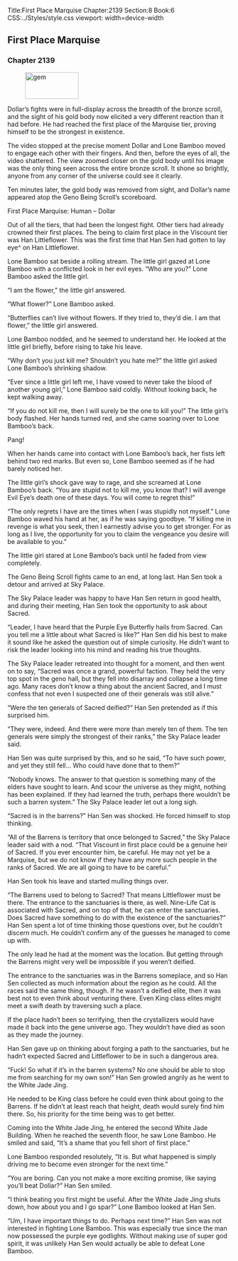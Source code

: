 Title:First Place Marquise 
Chapter:2139 
Section:8 
Book:6 
CSS:../Styles/style.css 
viewport: width=device-width
  
## First Place Marquise
### Chapter 2139
  
<figure>
	<img src="../Images/gem.gif" alt="gem" id="gem" width="120" height="60" />
</figure>
  

  
Dollar’s fights were in full-display across the breadth of the bronze scroll, and the sight of his gold body now elicited a very different reaction than it had before. He had reached the first place of the Marquise tier, proving himself to be the strongest in existence.

The video stopped at the precise moment Dollar and Lone Bamboo moved to engage each other with their fingers. And then, before the eyes of all, the video shattered. The view zoomed closer on the gold body until his image was the only thing seen across the entire bronze scroll. It shone so brightly, anyone from any corner of the universe could see it clearly.

Ten minutes later, the gold body was removed from sight, and Dollar’s name appeared atop the Geno Being Scroll’s scoreboard.

First Place Marquise: Human – Dollar

Out of all the tiers, that had been the longest fight. Other tiers had already crowned their first places. The being to claim first place in the Viscount tier was Han Littleflower. This was the first time that Han Sen had gotten to lay eye^ on Han Littleflower.

Lone Bamboo sat beside a rolling stream. The little girl gazed at Lone Bamboo with a conflicted look in her evil eyes. “Who are you?” Lone Bamboo asked the little girl.

“I am the flower,” the little girl answered.

“What flower?” Lone Bamboo asked.

“Butterflies can’t live without flowers. If they tried to, they’d die. I am that flower,” the little girl answered.

Lone Bamboo nodded, and he seemed to understand her. He looked at the little girl briefly, before rising to take his leave.

“Why don’t you just kill me? Shouldn’t you hate me?” the little girl asked Lone Bamboo’s shrinking shadow.

“Ever since a little girl left me, I have vowed to never take the blood of another young girl,” Lone Bamboo said coldly. Without looking back, he kept walking away.

“If you do not kill me, then I will surely be the one to kill you!” The little girl’s body flashed. Her hands turned red, and she came soaring over to Lone Bamboo’s back.

Pang!

When her hands came into contact with Lone Bamboo’s back, her fists left behind two red marks. But even so, Lone Bamboo seemed as if he had barely noticed her.

The little girl’s shock gave way to rage, and she screamed at Lone Bamboo’s back. “You are stupid not to kill me, you know that? I will avenge Evil Eye’s death one of these days. You will come to regret this!”

“The only regrets I have are the times when I was stupidly not myself.” Lone Bamboo waved his hand at her, as if he was saying goodbye. “If killing me in revenge is what you seek, then I earnestly advise you to get stronger. For as long as I live, the opportunity for you to claim the vengeance you desire will be available to you.”

The little girl stared at Lone Bamboo’s back until he faded from view completely.

The Geno Being Scroll fights came to an end, at long last. Han Sen took a detour and arrived at Sky Palace.

The Sky Palace leader was happy to have Han Sen return in good health, and during their meeting, Han Sen took the opportunity to ask about Sacred.

“Leader, I have heard that the Purple Eye Butterfly hails from Sacred. Can you tell me a little about what Sacred is like?” Han Sen did his best to make it sound like he asked the question out of simple curiosity. He didn’t want to risk the leader looking into his mind and reading his true thoughts.

The Sky Palace leader retreated into thought for a moment, and then went on to say, “Sacred was once a grand, powerful faction. They held the very top spot in the geno hall, but they fell into disarray and collapse a long time ago. Many races don’t know a thing about the ancient Sacred, and I must confess that not even I suspected one of their generals was still alive.”

“Were the ten generals of Sacred deified?” Han Sen pretended as if this surprised him.

“They were, indeed. And there were more than merely ten of them. The ten generals were simply the strongest of their ranks,” the Sky Palace leader said.

Han Sen was quite surprised by this, and so he said, “To have such power, and yet they still fell… Who could have done that to them?”

“Nobody knows. The answer to that question is something many of the elders have sought to learn. And scour the universe as they might, nothing has been explained. If they had learned the truth, perhaps there wouldn’t be such a barren system.” The Sky Palace leader let out a long sigh.

“Sacred is in the barrens?” Han Sen was shocked. He forced himself to stop thinking.

“All of the Barrens is territory that once belonged to Sacred,” the Sky Palace leader said with a nod. “That Viscount in first place could be a genuine heir of Sacred. If you ever encounter him, be careful. He may not yet be a Marquise, but we do not know if they have any more such people in the ranks of Sacred. We are all going to have to be careful.”

Han Sen took his leave and started mulling things over.

“The Barrens used to belong to Sacred? That means Littleflower must be there. The entrance to the sanctuaries is there, as well. Nine-Life Cat is associated with Sacred, and on top of that, he can enter the sanctuaries. Does Sacred have something to do with the existence of the sanctuaries?” Han Sen spent a lot of time thinking those questions over, but he couldn’t discern much. He couldn’t confirm any of the guesses he managed to come up with.

The only lead he had at the moment was the location. But getting through the Barrens might very well be impossible if you weren’t deified.

The entrance to the sanctuaries was in the Barrens someplace, and so Han Sen collected as much information about the region as he could. All the races said the same thing, though. If he wasn’t a deified elite, then it was best not to even think about venturing there. Even King class elites might meet a swift death by traversing such a place.

If the place hadn’t been so terrifying, then the crystallizers would have made it back into the gene universe ago. They wouldn’t have died as soon as they made the journey.

Han Sen gave up on thinking about forging a path to the sanctuaries, but he hadn’t expected Sacred and Littleflower to be in such a dangerous area.

“Fuck! So what if it’s in the barren systems? No one should be able to stop me from searching for my own son!” Han Sen growled angrily as he went to the White Jade Jing.

He needed to be King class before he could even think about going to the Barrens. If he didn’t at least reach that height, death would surely find him there. So, his priority for the time being was to get better.

Coming into the White Jade Jing, he entered the second White Jade Building. When he reached the seventh floor, he saw Lone Bamboo. He smiled and said, “It’s a shame that you fell short of first place.”

Lone Bamboo responded resolutely, “It is. But what happened is simply driving me to become even stronger for the next time.”

“You are boring. Can you not make a more exciting promise, like saying you’ll beat Dollar?” Han Sen smiled.

“I think beating you first might be useful. After the White Jade Jing shuts down, how about you and I go spar?” Lone Bamboo looked at Han Sen.

“Um, I have important things to do. Perhaps next time?” Han Sen was not interested in fighting Lone Bamboo. This was especially true since the man now possessed the purple eye godlights. Without making use of super god spirit, it was unlikely Han Sen would actually be able to defeat Lone Bamboo.